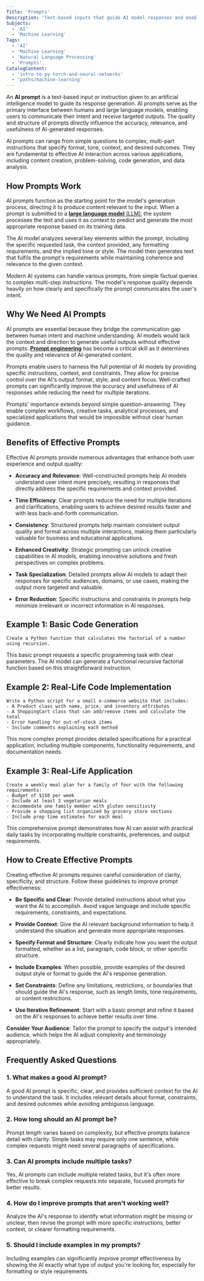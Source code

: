 ```yaml
---
Title: 'Prompts'
Description: 'Text-based inputs that guide AI model responses and enable effective human-AI communication.'
Subjects:
  - 'AI'
  - 'Machine Learning'
Tags:
  - 'AI'
  - 'Machine Learning'
  - 'Natural Language Processing'
  - 'Prompts'
CatalogContent:
  - 'intro-to-py-torch-and-neural-networks'
  - 'paths/machine-learning'
---
```


An **AI prompt** is a text-based input or instruction given to an artificial intelligence model to guide its response generation. AI prompts serve as the primary interface between humans and large language models, enabling users to communicate their intent and receive targeted outputs. The quality and structure of prompts directly influence the accuracy, relevance, and usefulness of AI-generated responses.

AI prompts can range from simple questions to complex, multi-part instructions that specify format, tone, context, and desired outcomes. They are fundamental to effective AI interaction across various applications, including content creation, problem-solving, code generation, and data analysis.

## How Prompts Work

AI prompts function as the starting point for the model's generation process, directing it to produce content relevant to the input. When a prompt is submitted to a [**large language model** (LLM)](https://www.codecademy.com/resources/docs/general/llm), the system processes the text and uses it as context to predict and generate the most appropriate response based on its training data.

The AI model analyzes several key elements within the prompt, including the specific requested task, the context provided, any formatting requirements, and the implied tone or style. The model then generates text that fulfils the prompt's requirements while maintaining coherence and relevance to the given context.

Modern AI systems can handle various prompts, from simple factual queries to complex multi-step instructions. The model's response quality depends heavily on how clearly and specifically the prompt communicates the user's intent.

## Why We Need AI Prompts

AI prompts are essential because they bridge the communication gap between human intent and machine understanding. AI models would lack the context and direction to generate useful outputs without effective prompts. [**Prompt engineering**](https://www.codecademy.com/resources/docs/ai/prompt-engineering) has become a critical skill as it determines the quality and relevance of AI-generated content.

Prompts enable users to harness the full potential of AI models by providing specific instructions, context, and constraints. They allow for precise control over the AI's output format, style, and content focus. Well-crafted prompts can significantly improve the accuracy and usefulness of AI responses while reducing the need for multiple iterations.

Prompts' importance extends beyond simple question-answering. They enable complex workflows, creative tasks, analytical processes, and specialized applications that would be impossible without clear human guidance.

## Benefits of Effective Prompts

Effective AI prompts provide numerous advantages that enhance both user experience and output quality:

- **Accuracy and Relevance**: Well-constructed prompts help AI models understand user intent more precisely, resulting in responses that directly address the specific requirements and context provided.

- **Time Efficiency**: Clear prompts reduce the need for multiple iterations and clarifications, enabling users to achieve desired results faster and with less back-and-forth communication.

- **Consistency**: Structured prompts help maintain consistent output quality and format across multiple interactions, making them particularly valuable for business and educational applications.

- **Enhanced Creativity**: Strategic prompting can unlock creative capabilities in AI models, enabling innovative solutions and fresh perspectives on complex problems.

- **Task Specialization**: Detailed prompts allow AI models to adapt their responses for specific audiences, domains, or use cases, making the output more targeted and valuable.

- **Error Reduction**: Specific instructions and constraints in prompts help minimize irrelevant or incorrect information in AI responses.

## Example 1: Basic Code Generation

```plaintext
Create a Python function that calculates the factorial of a number using recursion.
```

This basic prompt requests a specific programming task with clear parameters. The AI model can generate a functional recursive factorial function based on this straightforward instruction.

## Example 2: Real-Life Code Implementation

```plaintext
Write a Python script for a small e-commerce website that includes:
- A Product class with name, price, and inventory attributes
- A ShoppingCart class that can add/remove items and calculate the total
- Error handling for out-of-stock items
- Include comments explaining each method
```

This more complex prompt provides detailed specifications for a practical application, including multiple components, functionality requirements, and documentation needs.

## Example 3: Real-Life Application

```plaintext
Create a weekly meal plan for a family of four with the following requirements:
- Budget of $150 per week
- Include at least 3 vegetarian meals
- Accommodate one family member with gluten sensitivity
- Provide a shopping list organized by grocery store sections
- Include prep time estimates for each meal
```

This comprehensive prompt demonstrates how AI can assist with practical daily tasks by incorporating multiple constraints, preferences, and output requirements.

## How to Create Effective Prompts

Creating effective AI prompts requires careful consideration of clarity, specificity, and structure. Follow these guidelines to improve prompt effectiveness:

- **Be Specific and Clear**: Provide detailed instructions about what you want the AI to accomplish. Avoid vague language and include specific requirements, constraints, and expectations.

- **Provide Context**: Give the AI relevant background information to help it understand the situation and generate more appropriate responses.

- **Specify Format and Structure**: Clearly indicate how you want the output formatted, whether as a list, paragraph, code block, or other specific structure.

- **Include Examples**: When possible, provide examples of the desired output style or format to guide the AI's response generation.

- **Set Constraints**: Define any limitations, restrictions, or boundaries that should guide the AI's response, such as length limits, tone requirements, or content restrictions.

- **Use Iterative Refinement**: Start with a basic prompt and refine it based on the AI's responses to achieve better results over time.

**Consider Your Audience**: Tailor the prompt to specify the output's intended audience, which helps the AI adjust complexity and terminology appropriately.

## Frequently Asked Questions

### 1. What makes a good AI prompt?

A good AI prompt is specific, clear, and provides sufficient context for the AI to understand the task. It includes relevant details about format, constraints, and desired outcomes while avoiding ambiguous language.

### 2. How long should an AI prompt be?

Prompt length varies based on complexity, but effective prompts balance detail with clarity. Simple tasks may require only one sentence, while complex requests might need several paragraphs of specifications.

### 3. Can AI prompts include multiple tasks?

Yes, AI prompts can include multiple related tasks, but it's often more effective to break complex requests into separate, focused prompts for better results.

### 4. How do I improve prompts that aren't working well?

Analyze the AI's response to identify what information might be missing or unclear, then revise the prompt with more specific instructions, better context, or clearer formatting requirements.

### 5. Should I include examples in my prompts?

Including examples can significantly improve prompt effectiveness by showing the AI exactly what type of output you're looking for, especially for formatting or style requirements.
